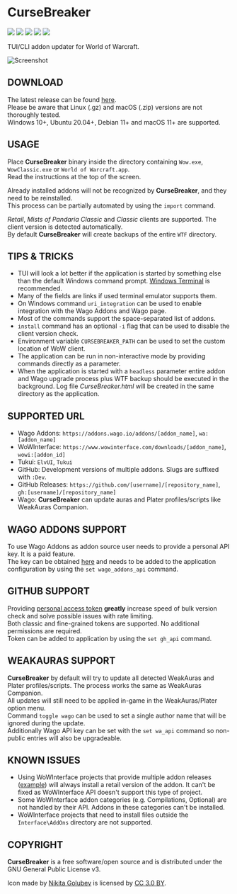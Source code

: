 # CurseBreaker

[<img src="https://img.shields.io/github/release/AcidWeb/CurseBreaker">](https://github.com/AcidWeb/CurseBreaker/releases/latest) [<img src="https://img.shields.io/github/downloads/AcidWeb/CurseBreaker/latest/total">](https://github.com/AcidWeb/CurseBreaker/releases/latest) [<img src="https://img.shields.io/github/downloads/AcidWeb/CurseBreaker/total">](https://github.com/AcidWeb/CurseBreaker/releases/latest) [<img src="https://img.shields.io/github/actions/workflow/status/AcidWeb/CurseBreaker/build.yml">](https://github.com/AcidWeb/CurseBreaker/actions) [<img src="https://img.shields.io/discord/362155557488164874?logo=discord">](https://discord.gg/G2SXFGb)

TUI/CLI addon updater for World of Warcraft.

![Screenshot](https://i.imgur.com/XI7vORk.png)

## DOWNLOAD
The latest release can be found [here](https://github.com/AcidWeb/CurseBreaker/releases/latest).\
Please be aware that Linux (.gz) and macOS (.zip) versions are not thoroughly tested.\
Windows 10+, Ubuntu 20.04+, Debian 11+ and macOS 11+ are supported.

## USAGE
Place **CurseBreaker** binary inside the directory containing `Wow.exe`, `WowClassic.exe` or `World of Warcraft.app`.\
Read the instructions at the top of the screen.

Already installed addons will not be recognized by **CurseBreaker**, and they need to be reinstalled.\
This process can be partially automated by using the `import` command.

_Retail_, _Mists of Pandaria Classic_ and _Classic_ clients are supported. The client version is detected automatically.\
By default **CurseBreaker** will create backups of the entire `WTF` directory.

## TIPS & TRICKS
- TUI will look a lot better if the application is started by something else than the default Windows command prompt. [Windows Terminal](https://aka.ms/terminal) is recommended.
- Many of the fields are links if used terminal emulator supports them. 
- On Windows command `uri_integration` can be used to enable integration with the Wago Addons and Wago page.
- Most of the commands support the space-separated list of addons.
- `install` command has an optional `-i` flag that can be used to disable the client version check.
- Environment variable `CURSEBREAKER_PATH` can be used to set the custom location of WoW client.
- The application can be run in non-interactive mode by providing commands directly as a parameter.
- When the application is started with a `headless` parameter entire addon and Wago upgrade process plus WTF backup should be executed in the background. Log file _CurseBreaker.html_ will be created in the same directory as the application.

## SUPPORTED URL
- Wago Addons: `https://addons.wago.io/addons/[addon_name]`, `wa:[addon_name]`
- WoWInterface: `https://www.wowinterface.com/downloads/[addon_name]`, `wowi:[addon_id]`
- Tukui: `ElvUI`, `Tukui`
- GitHub: Development versions of multiple addons. Slugs are suffixed with `:Dev`.
- GitHub Releases: `https://github.com/[username]/[repository_name]`, `gh:[username]/[repository_name]`
- Wago: **CurseBreaker** can update auras and Plater profiles/scripts like WeakAuras Companion.

## WAGO ADDONS SUPPORT
To use Wago Addons as addon source user needs to provide a personal API key. It is a paid feature.\
The key can be obtained [here](https://addons.wago.io/patreon) and needs to be added to the application configuration by using the `set wago_addons_api` command.

## GITHUB SUPPORT
Providing [personal access token](https://docs.github.com/en/authentication/keeping-your-account-and-data-secure/creating-a-personal-access-token) **greatly** increase speed of bulk version check and solve possible issues with rate limiting.\
Both classic and fine-grained tokens are supported. No additional permissions are required.\
Token can be added to application by using the `set gh_api` command.

## WEAKAURAS SUPPORT
**CurseBreaker** by default will try to update all detected WeakAuras and Plater profiles/scripts. The process works the same as WeakAuras Companion.\
All updates will still need to be applied in-game in the WeakAuras/Plater option menu.\
Command `toggle wago` can be used to set a single author name that will be ignored during the update.\
Additionally Wago API key can be set with the `set wa_api` command so non-public entries will also be upgradeable.

## KNOWN ISSUES
- Using WoWInterface projects that provide multiple addon releases ([example](https://www.wowinterface.com/downloads/info5086-BigWigsBossmods)) will always install a retail version of the addon. It can't be fixed as WoWInterface API doesn't support this type of project.
- Some WoWInterface addon categories (e.g. Compilations, Optional) are not handled by their API. Addons in these categories can't be installed.
- WoWInterface projects that need to install files outside the `Interface\AddOns` directory are not supported.

## COPYRIGHT
**CurseBreaker** is a free software/open source and is distributed under the GNU General Public License v3.

Icon made by [Nikita Golubev](https://www.flaticon.com/authors/nikita-golubev) is licensed by [CC 3.0 BY](http://creativecommons.org/licenses/by/3.0/).
